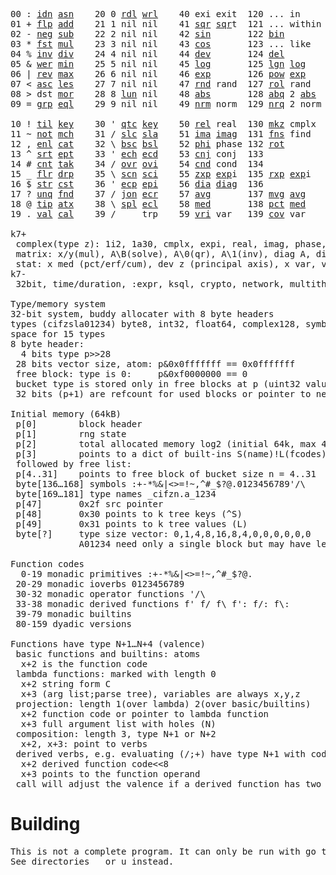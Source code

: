 <pre>00 : <a href="../../blob/master/k.go#L740">idn</a> <a href="../../blob/master/k.go#L4040">asn</a>    20 0 <a href="../../blob/master/k.go#L3624">rdl</a> <a href="../../blob/master/k.go#L3628">wrl</a>    40 exi exit  120 ... in       60 <a href="../../blob/master/k.go#L4345">prm</a>  140
01 + <a href="../../blob/master/k.go#L741">flp</a> <a href="../../blob/master/k.go#L1963">add</a>    21 1 nil nil    41 <a href="../../blob/master/k.go#L1769">sqr</a> <a href="../../blob/master/k.go#L1769">sqr</a>t  121 ... within   61      141
02 - <a href="../../blob/master/k.go#L780">neg</a> <a href="../../blob/master/k.go#L1964">sub</a>    22 2 nil nil    42 <a href="../../blob/master/k.go#L1772">sin</a>       122 <a href="../../blob/master/k.go#L3863">bin</a>          62      142
03 * <a href="../../blob/master/k.go#L783">fst</a> <a href="../../blob/master/k.go#L1965">mul</a>    23 3 nil nil    43 <a href="../../blob/master/k.go#L1775">cos</a>       123 ... like     63      143
04 % <a href="../../blob/master/k.go#L821">inv</a> <a href="../../blob/master/k.go#L1966">div</a>    24 4 nil nil    44 <a href="../../blob/master/k.go#L4942">dev</a>       124 <a href="../../blob/master/k.go#L4312">del</a>          64      144
05 & <a href="../../blob/master/k.go#L824">wer</a> <a href="../../blob/master/k.go#L1967">min</a>    25 5 nil nil    45 <a href="../../blob/master/k.go#L1793">log</a>       125 <a href="../../blob/master/k.go#L1972">lgn</a> <a href="../../blob/master/k.go#L1793">log</a>      65      145
06 | <a href="../../blob/master/k.go#L850">rev</a> <a href="../../blob/master/k.go#L1968">max</a>    26 6 nil nil    46 <a href="../../blob/master/k.go#L1796">exp</a>       126 <a href="../../blob/master/k.go#L1975">pow</a> <a href="../../blob/master/k.go#L1796">exp</a>      66      146
07 < <a href="../../blob/master/k.go#L881">asc</a> <a href="../../blob/master/k.go#L1969">les</a>    27 7 nil nil    47 <a href="../../blob/master/k.go#L4431">rnd</a> rand  127 <a href="../../blob/master/k.go#L4382">rol</a> rand     67      147
08 > dst <a href="../../blob/master/k.go#L1970">mor</a>    28 8 <a href="../../blob/master/k.go#L3634">lun</a> nil    48 <a href="../../blob/master/k.go#L1778">abs</a>       128 <a href="../../blob/master/k.go#L1786">abq</a> 2 <a href="../../blob/master/k.go#L1778">abs</a>    68      148
09 = <a href="../../blob/master/k.go#L899">grp</a> <a href="../../blob/master/k.go#L1971">eql</a>    29 9 nil nil    49 <a href="../../blob/master/k.go#L4519">nrm</a> norm  129 <a href="../../blob/master/k.go#L4520">nrq</a> 2 norm   69      149
                                                                          
10 ! <a href="../../blob/master/k.go#L928">til</a> <a href="../../blob/master/k.go#L2016">key</a>    30 ' <a href="../../blob/master/k.go#L3187">qtc</a> <a href="../../blob/master/k.go#L2016">key</a>    50 <a href="../../blob/master/k.go#L1799">rel</a> real  130 <a href="../../blob/master/k.go#L4865">mkz</a> cmplx    70      150
11 ~ <a href="../../blob/master/k.go#L989">not</a> <a href="../../blob/master/k.go#L2050">mch</a>    31 / <a href="../../blob/master/k.go#L3188">slc</a> <a href="../../blob/master/k.go#L3185">sla</a>    51 <a href="../../blob/master/k.go#L1800">ima</a> <a href="../../blob/master/k.go#L1800">ima</a>g  131 <a href="../../blob/master/k.go#L2544">fns</a> find     71      151
12 , <a href="../../blob/master/k.go#L1008">enl</a> <a href="../../blob/master/k.go#L2095">cat</a>    32 \ <a href="../../blob/master/k.go#L3189">bsc</a> <a href="../../blob/master/k.go#L3186">bsl</a>    52 <a href="../../blob/master/k.go#L1801">phi</a> phase 132 <a href="../../blob/master/k.go#L2303">rot</a>          72      152
13 ^ <a href="../../blob/master/k.go#L1026">srt</a> <a href="../../blob/master/k.go#L2206">ept</a>    33 ' <a href="../../blob/master/k.go#L3196">ech</a> <a href="../../blob/master/k.go#L3222">ecd</a>    53 <a href="../../blob/master/k.go#L1829">cnj</a> conj  133              73      153
14 # <a href="../../blob/master/k.go#L1027">cnt</a> <a href="../../blob/master/k.go#L2236">tak</a>    34 / <a href="../../blob/master/k.go#L3336">ovr</a> <a href="../../blob/master/k.go#L3474">ovi</a>    54 <a href="../../blob/master/k.go#L4699">cnd</a> cond  134              74      154
15 _ <a href="../../blob/master/k.go#L1035">flr</a> <a href="../../blob/master/k.go#L2304">drp</a>    35 \ <a href="../../blob/master/k.go#L3395">scn</a> <a href="../../blob/master/k.go#L3507">sci</a>    55 <a href="../../blob/master/k.go#L1887">zxp</a> <a href="../../blob/master/k.go#L1796">exp</a>i  135 <a href="../../blob/master/k.go#L1850">rxp</a> <a href="../../blob/master/k.go#L1796">exp</a>i     75      155
16 $ <a href="../../blob/master/k.go#L1044">str</a> <a href="../../blob/master/k.go#L2412">cst</a>    36 ' <a href="../../blob/master/k.go#L3242">ecp</a> <a href="../../blob/master/k.go#L3288">epi</a>    56 <a href="../../blob/master/k.go#L964">dia</a> <a href="../../blob/master/k.go#L964">dia</a>g  136              76      156
17 ? <a href="../../blob/master/k.go#L1110">unq</a> <a href="../../blob/master/k.go#L2507">fnd</a>    37 / <a href="../../blob/master/k.go#L3757">jon</a> <a href="../../blob/master/k.go#L3308">ecr</a>    57 <a href="../../blob/master/k.go#L5037">avg</a>       137 <a href="../../blob/master/k.go#L5068">mvg</a> <a href="../../blob/master/k.go#L5037">avg</a>      77      157
18 @ <a href="../../blob/master/k.go#L1142">tip</a> <a href="../../blob/master/k.go#L2576">atx</a>    38 \ <a href="../../blob/master/k.go#L3724">spl</a> <a href="../../blob/master/k.go#L3322">ecl</a>    58 <a href="../../blob/master/k.go#L5173">med</a>       138 <a href="../../blob/master/k.go#L5185">pct</a> <a href="../../blob/master/k.go#L5173">med</a>      78      158
19 . <a href="../../blob/master/k.go#L1152">val</a> <a href="../../blob/master/k.go#L3039">cal</a>    39 /     trp    59 <a href="../../blob/master/k.go#L4968">vri</a> var   139 <a href="../../blob/master/k.go#L4989">cov</a> var      79      15

k7+
 complex(type z): 1i2, 1a30, cmplx, expi, real, imag, phase, conj, rand 3i(binormal)
 matrix: x/y(mul), A\B(solve), A\0(qr), A\1(inv), diag A, diag v, norm, cond
 stat: x med (pct/erf/cum), dev z (principal axis), x var, var z (cov), x avg (cum/win/exp)
k7-
 32bit, time/duration, :expr, ksql, crypto, network, multithread
 
Type/memory system
32-bit system, buddy allocater with 8 byte headers
types (cifzsla01234) byte8, int32, float64, complex128, symbol64, list32, dict64, funcs
space for 15 types
8 byte header:
  4 bits type p>>28
 28 bits vector size, atom: p&0x0fffffff == 0x0fffffff
 free block: type is 0:     p&0xf0000000 == 0
 bucket type is stored only in free blocks at p (uint32 value)
 32 bits (p+1) are refcount for used blocks or pointer to next free

Initial memory (64kB)
 p[0]        block header
 p[1]        rng state
 p[2]        total allocated memory log2 (initial 64k, max 4G) uint32
 p[3]        points to a dict of built-ins S(name)!L(fcodes)
 followed by free list:
 p[4..31]    points to free block of bucket size n = 4..31
 byte[136…168] symbols :+-*%&|<>=!~,^#_$?@.0123456789'/\
 byte[169…181] type names _cifzn.a_1234
 p[47]       0x2f src pointer
 p[48]       0x30 points to k tree keys (^S)
 p[49]       0x31 points to k tree values (L)
 byte[?]     type size vector: 0,1,4,8,16,8,4,0,0,0,0,0,0
             A01234 need only a single block but may have length>0

Function codes
  0-19 monadic primitives :+-*%&|<>=!~,^#_$?@.
 20-29 monadic ioverbs 0123456789
 30-32 monadic operator functions '/\
 33-38 monadic derived functions f' f/ f\ f': f/: f\:
 39-79 monadic builtins
 80-159 dyadic versions

Functions have type N+1…N+4 (valence)
 basic functions and builtins: atoms
  x+2 is the function code
 lambda functions: marked with length 0
  x+2 string form C
  x+3 (arg list;parse tree), variables are always x,y,z
 projection: length 1(over lambda) 2(over basic/builtins)
  x+2 function code or pointer to lambda function
  x+3 full argument list with holes (N)
 composition: length 3, type N+1 or N+2
  x+2, x+3: point to verbs
 derived verbs, e.g. evaluating (/;+) have type N+1 with code > 256
  x+2 derived function code<<8
  x+3 points to the function operand
 call will adjust the valence if a derived function has two arguments
</pre>

# Building
<pre>
This is not a complete program. It can only be run with go test.
See directories _ or u instead.
</pre>
